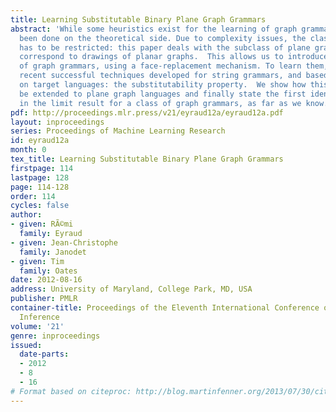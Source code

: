 ```yaml
---
title: Learning Substitutable Binary Plane Graph Grammars
abstract: 'While some heuristics exist for the learning of graph grammars, few has
  been done on the theoretical side. Due to complexity issues, the class of graphs
  has to be restricted: this paper deals with the subclass of plane graphs, which
  correspond to drawings of planar graphs.  This allows us to introduce a new kind
  of graph grammars, using a face-replacement mechanism. To learn them, we extend
  recent successful techniques developed for string grammars, and based on a property
  on target languages: the substitutability property.  We show how this property can
  be extended to plane graph languages and finally state the first identification
  in the limit result for a class of graph grammars, as far as we know.'
pdf: http://proceedings.mlr.press/v21/eyraud12a/eyraud12a.pdf
layout: inproceedings
series: Proceedings of Machine Learning Research
id: eyraud12a
month: 0
tex_title: Learning Substitutable Binary Plane Graph Grammars
firstpage: 114
lastpage: 128
page: 114-128
order: 114
cycles: false
author:
- given: RÃ©mi
  family: Eyraud
- given: Jean-Christophe
  family: Janodet
- given: Tim
  family: Oates
date: 2012-08-16
address: University of Maryland, College Park, MD, USA
publisher: PMLR
container-title: Proceedings of the Eleventh International Conference on Grammatical
  Inference
volume: '21'
genre: inproceedings
issued:
  date-parts:
  - 2012
  - 8
  - 16
# Format based on citeproc: http://blog.martinfenner.org/2013/07/30/citeproc-yaml-for-bibliographies/
---
```

